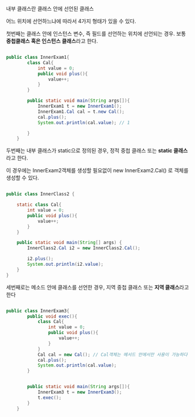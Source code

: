 내부 클래스란 클래스 안에 선언된 클래스

어느 위치에 선언하느냐에 따라서 4가지 형태가 있을 수 있다.

첫번째는 클래스 안에 인스턴스 변수, 즉 필드를 선언하는 위치에 선언되는 경우. 보통 **중첩클래스 혹은 인스턴스 클래스**라고 한다.

```java

public class InnerExam1{
        class Cal{
            int value = 0;
            public void plus(){
                value++;
            }
        }

        public static void main(String args[]){
            InnerExam1 t = new InnerExam1();
            InnerExam1.Cal cal = t.new Cal();
            cal.plus();
            System.out.println(cal.value); // 1

        }
    }

```

두번째는 내부 클래스가 static으로 정의된 경우, 정적 중첩 클래스 또는 **static 클래스**라고 한다.

이 경우에는 InnerExam2객체를 생성할 필요없이 new InnerExam2.Cal() 로 객체를 생성할 수 있다.

```java

public class InnerClass2 {

    static class Cal{
        int value = 0;
        public void plus(){
            value++;
        }
    }

    public static void main(String[] args) {
        InnerClass2.Cal i2 = new InnerClass2.Cal();

        i2.plus();
        System.out.println(i2.value);
    }
}

```
세번째로는 메소드 안에 클래스를 선언한 경우, 지역 중첩 클래스 또는 **지역 클래스**라고 한다

```java

public class InnerExam3{
        public void exec(){
            class Cal{
                int value = 0;
                public void plus(){
                    value++;
                }
            }
            Cal cal = new Cal(); // Cal객체는 메서드 안에서만 사용이 가능하다
            cal.plus();
            System.out.println(cal.value);
        }


        public static void main(String args[]){
            InnerExam3 t = new InnerExam3();
            t.exec();
        }
    }

```
